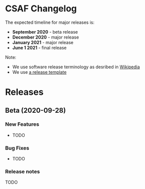 # CSAF Changelog

The expected timeline for major releases is:
* **September 2020** - beta release
* **December 2020** - major release
* **January 2021** - major release
* **June 1 2021** - final release

Note:
* We use software release terminology as desribed in [Wikipedia](https://en.wikipedia.org/wiki/Software_release_life_cycle)
* We use [a release template](https://gist.github.com/angrytoast/11017762)

# Releases

## Beta (2020-09-28)

### New Features
* TODO

### Bug Fixes
* TODO

### Release notes
TODO